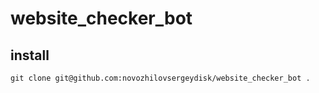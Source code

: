 # website_checker_bot

## install
`
git clone git@github.com:novozhilovsergeydisk/website_checker_bot .
`
